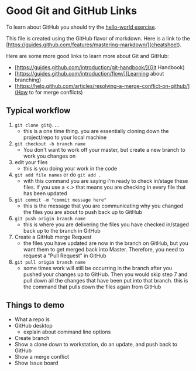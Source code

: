 # Good Git and GitHub Links

To learn about GitHub you should try the [hello-world exercise](https://guides.github.com/activities/hello-world/).

This file is created using the GitHub flavor of markdown.  Here is a link to the [https://guides.github.com/features/mastering-markdown/](cheatsheet).

Here are some more good links to learn more about Git and GitHub:
* [https://guides.github.com/introduction/git-handbook/](Git Handbook)
* [https://guides.github.com/introduction/flow/](Learning about branching)
* [https://help.github.com/articles/resolving-a-merge-conflict-on-github/](How to for merge conflicts)

## Typical workflow
1. `git clone git@...`
   * this is a one time thing.  you are essentially cloning down the project/repo to your local machine
2. `git checkout -b branch name`
   * You don't want to work off your master, but create a new branch to work you changes on
3. edit your files
   * this is you doing your work in the code
4. `git add file names` or do `git add .`
   * with this command you are saying I'm ready to check in/stage these files.  If you use a <.> that means you are checking in every file that has been updated
5. `git commit -m "commit message here"`
   * this is the message that you are communicating why you changed the files you are about to push back up to GitHub
6. `git push origin branch name`
   * this is where you are delivering the files you have checked in/staged back up to the branch in GitHub
7. Create a GitHub merge Request
   * the files you have updated are now in the branch on GitHub, but you want them to get merged back into Master.  Therefore, you need to request a "Pull Request" in GitHub
8. `git pull origin branch name`
   * some times work will still be occurring in the branch after you pushed your changes up to GitHub.  Then you would skip step 7 and pull down all the changes that have been put into that branch.  this is the command that pulls down the files again from GitHub


## Things to demo
* What a repo is
* GitHub desktop
  * explain about command line options
* Create branch
* Show a clone down to workstation, do an update, and push back to GitHub
* Show a merge conflict
* Show Issue board
